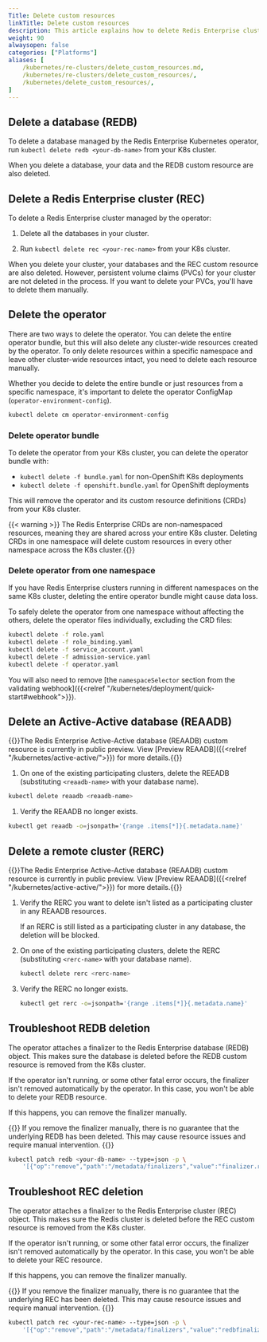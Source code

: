 ```yaml
---
Title: Delete custom resources
linkTitle: Delete custom resources
description: This article explains how to delete Redis Enterprise clusters and Redis Enterprise databases from your Kubernetes environment.
weight: 90
alwaysopen: false
categories: ["Platforms"]
aliases: [
    /kubernetes/re-clusters/delete_custom_resources.md,
    /kubernetes/re-clusters/delete_custom_resources/,
    /kubernetes/delete_custom_resources/,
]
---
```


## Delete a database (REDB)

To delete a database managed by the Redis Enterprise Kubernetes operator, run `kubectl delete redb <your-db-name>` from your K8s cluster.

When you delete a database, your data and the REDB custom resource are also deleted.

## Delete a Redis Enterprise cluster (REC)

To delete a Redis Enterprise cluster managed by the operator:

1. Delete all the databases in your cluster.

1. Run `kubectl delete rec <your-rec-name>` from your K8s cluster.

When you delete your cluster, your databases and the REC custom resource are also deleted. However, persistent volume claims (PVCs) for your cluster are not deleted in the process. If you want to delete your PVCs, you'll have to delete them manually.

## Delete the operator

There are two ways to delete the operator. You can delete the entire operator bundle, but this will also delete any cluster-wide resources created by the operator. To only delete resources within a specific namespace and leave other cluster-wide resources intact, you need to delete each resource manually.

Whether you decide to delete the entire bundle or just resources from a specific namespace, it's important to delete the operator ConfigMap (`operator-environment-config`).

```sh
kubectl delete cm operator-environment-config
```

### Delete operator bundle

To delete the operator from your K8s cluster, you can delete the operator bundle with:

- `kubectl delete -f bundle.yaml` for non-OpenShift K8s deployments
- `kubectl delete -f openshift.bundle.yaml` for OpenShift deployments 

This will remove the operator and its custom resource definitions (CRDs) from your K8s cluster.

{{< warning >}} The Redis Enterprise CRDs are non-namespaced resources, meaning they are shared across your entire K8s cluster. Deleting CRDs in one namespace will delete custom resources in every other namespace across the K8s cluster.{{</warning>}}

### Delete operator from one namespace

If you have Redis Enterprise clusters running in different namespaces on the same K8s cluster, deleting the entire operator bundle might cause data loss.

To safely delete the operator from one namespace without affecting the others, delete the operator files individually, excluding the CRD files:

```sh
kubectl delete -f role.yaml
kubectl delete -f role_binding.yaml
kubectl delete -f service_account.yaml
kubectl delete -f admission-service.yaml
kubectl delete -f operator.yaml
```

You will also need to remove [the `namespaceSelector` section from the validating webhook]({{<relref "/kubernetes/deployment/quick-start#webhook">}}).

## Delete an Active-Active database (REAADB)

{{<note>}}The Redis Enterprise Active-Active database (REAADB) custom resource is currently in public preview. View [Preview REAADB]({{<relref "/kubernetes/active-active/">}}) for more details.{{</note>}}

1. On one of the existing participating clusters, delete the REEADB (substituting `<reaadb-name>` with your database name).

  ```sh
  kubectl delete reaadb <reaadb-name>
  ```

1. Verify the REAADB no longer exists. 

  ```sh
  kubectl get reaadb -o=jsonpath='{range .items[*]}{.metadata.name}'
  ```

## Delete a remote cluster (RERC)

{{<note>}}The Redis Enterprise Active-Active database (REAADB) custom resource is currently in public preview. View [Preview REAADB]({{<relref "/kubernetes/active-active/">}}) for more details.{{</note>}}

1. Verify the RERC you want to delete isn't listed as a participating cluster in any REAADB resources.

    If an RERC is still listed as a participating cluster in any database, the deletion will be blocked.

1. On one of the existing participating clusters, delete the RERC (substituting `<rerc-name>` with your database name).

    ```sh
    kubectl delete rerc <rerc-name>
    ```

1. Verify the RERC no longer exists.

    ```sh
    kubectl get rerc -o=jsonpath='{range .items[*]}{.metadata.name}'
    ```

## Troubleshoot REDB deletion

The operator attaches a finalizer to the Redis Enterprise database (REDB) object. This makes sure the database is deleted before the REDB custom resource is removed from the K8s cluster.

If the operator isn't running, or some other fatal error occurs, the finalizer isn't removed automatically by the operator. In this case, you won't be able to delete your REDB resource.

If this happens, you can remove the finalizer manually.

{{<warning>}} If you remove the finalizer manually, there is no guarantee that the underlying REDB has been deleted. This may cause resource issues and require manual intervention. {{</warning>}}

```sh
kubectl patch redb <your-db-name> --type=json -p \
    '[{"op":"remove","path":"/metadata/finalizers","value":"finalizer.redisenterprisedatabases.app.redislabs.com"}]'
```

## Troubleshoot REC deletion

The operator attaches a finalizer to the Redis Enterprise cluster (REC) object. This makes sure the Redis cluster is deleted before the REC custom resource is removed from the K8s cluster.

If the operator isn't running, or some other fatal error occurs, the finalizer isn't removed automatically by the operator. In this case, you won't be able to delete your REC resource.

If this happens, you can remove the finalizer manually.

{{<warning>}} If you remove the finalizer manually, there is no guarantee that the underlying REC has been deleted. This may cause resource issues and require manual intervention. {{</warning>}}

```sh
kubectl patch rec <your-rec-name> --type=json -p \
    '[{"op":"remove","path":"/metadata/finalizers","value":"redbfinalizer.redisenterpriseclusters.app.redislabs.com"}]'
```
